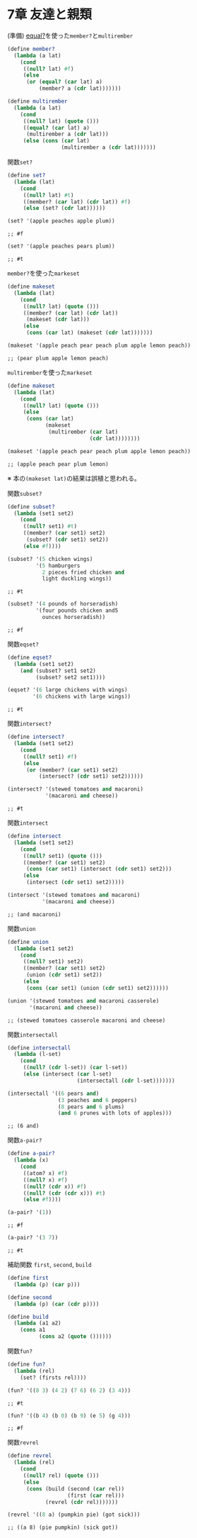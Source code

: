 
# 7章 友達と親類

(準備)
[equal?](http://practical-scheme.net/gauche/man/gauche-refj/Deng-Jia-Xing-toBi-Jiao-.html#index-equal_003f)を使った`member?`と`multirember`

``` scm
(define member?
  (lambda (a lat)
    (cond
     ((null? lat) #f)
     (else
      (or (equal? (car lat) a)
          (member? a (cdr lat)))))))

(define multirember
  (lambda (a lat)
    (cond
     ((null? lat) (quote ()))
     ((equal? (car lat) a)
      (multirember a (cdr lat)))
     (else (cons (car lat)
                 (multirember a (cdr lat)))))))
```

関数`set?`

``` scm
(define set?
  (lambda (lat)
    (cond
     ((null? lat) #t)
     ((member? (car lat) (cdr lat)) #f)
     (else (set? (cdr lat))))))
```

``` scm
(set? '(apple peaches apple plum))
```

    ;; #f

``` scm
(set? '(apple peaches pears plum))
```

    ;; #t

`member?`を使った`markeset`

``` scm
(define makeset
  (lambda (lat)
    (cond
     ((null? lat) (quote ()))
     ((member? (car lat) (cdr lat))
      (makeset (cdr lat)))
     (else
      (cons (car lat) (makeset (cdr lat)))))))
```

``` scm
(makeset '(apple peach pear peach plum apple lemon peach))
```

    ;; (pear plum apple lemon peach)

`multirember`を使った`markeset`

``` scm
(define makeset
  (lambda (lat)
    (cond
     ((null? lat) (quote ()))
     (else
      (cons (car lat)
            (makeset
             (multirember (car lat)
                          (cdr lat))))))))
```

``` scm
(makeset '(apple peach pear peach plum apple lemon peach))
```

    ;; (apple peach pear plum lemon)

※ 本の`(makeset lat)`の結果は誤植と思われる。

関数`subset?`

``` scm
(define subset?
  (lambda (set1 set2)
    (cond
     ((null? set1) #t)
     ((member? (car set1) set2)
      (subset? (cdr set1) set2))
     (else #f))))
```

``` scm
(subset? '(5 chicken wings)
         '(5 hamburgers
           2 pieces fried chicken and
           light duckling wings))
```

    ;; #t

``` scm
(subset? '(4 pounds of horseradish)
         '(four pounds chicken and5
           ounces horseradish))
```

    ;; #f

関数`eqset?`

``` scm
(define eqset?
  (lambda (set1 set2)
    (and (subset? set1 set2)
         (subset? set2 set1))))
```

``` scm
(eqset? '(6 large chickens with wings)
        '(6 chickens with large wings))
```

    ;; #t

関数`intersect?`

``` scm
(define intersect?
  (lambda (set1 set2)
    (cond
     ((null? set1) #f)
     (else
      (or (member? (car set1) set2)
          (intersect? (cdr set1) set2))))))
```

``` scm
(intersect? '(stewed tomatoes and macaroni)
            '(macaroni and cheese))
```

    ;; #t

関数`intersect`

``` scm
(define intersect
  (lambda (set1 set2)
    (cond
     ((null? set1) (quote ()))
     ((member? (car set1) set2)
      (cons (car set1) (intersect (cdr set1) set2)))
     (else
      (intersect (cdr set1) set2)))))
```

``` scm
(intersect '(stewed tomatoes and macaroni)
           '(macaroni and cheese))
```

    ;; (and macaroni)

関数`union`

``` scm
(define union
  (lambda (set1 set2)
    (cond
     ((null? set1) set2)
     ((member? (car set1) set2)
      (union (cdr set1) set2))
     (else
      (cons (car set1) (union (cdr set1) set2))))))
```

``` scm
(union '(stewed tomatoes and macaroni casserole)
       '(macaroni and cheese))
```

    ;; (stewed tomatoes casserole macaroni and cheese)

関数`intersectall`

``` scm
(define intersectall
  (lambda (l-set)
    (cond
     ((null? (cdr l-set)) (car l-set))
     (else (intersect (car l-set)
                      (intersectall (cdr l-set)))))))
```

``` scm
(intersectall '((6 pears and)
                (3 peaches and 6 peppers)
                (8 pears and 6 plums)
                (and 6 prunes with lots of apples)))
```

    ;; (6 and)

関数`a-pair?`

``` scm
(define a-pair?
  (lambda (x)
    (cond
     ((atom? x) #f)
     ((null? x) #f)
     ((null? (cdr x)) #f)
     ((null? (cdr (cdr x))) #t)
     (else #f))))
```

``` scm
(a-pair? '(1))
```

    ;; #f

``` scm
(a-pair? '(3 7))
```

    ;; #t

補助関数 `first`, `second`, `build`

``` scm
(define first
  (lambda (p) (car p)))

(define second
  (lambda (p) (car (cdr p))))

(define build
  (lambda (a1 a2)
    (cons a1
          (cons a2 (quote ())))))
```

関数`fun?`

``` scm
(define fun?
  (lambda (rel)
    (set? (firsts rel))))
```

``` scm
(fun? '((8 3) (4 2) (7 6) (6 2) (3 4)))
```

    ;; #t

``` scm
(fun? '((b 4) (b 0) (b 9) (e 5) (g 4)))
```

    ;; #f

関数`revrel`

``` scm
(define revrel
  (lambda (rel)
    (cond
     ((null? rel) (quote ()))
     (else
      (cons (build (second (car rel))
                   (first (car rel)))
            (revrel (cdr rel)))))))
```

``` scm
(revrel '((8 a) (pumpkin pie) (got sick)))
```

    ;; ((a 8) (pie pumpkin) (sick got))
